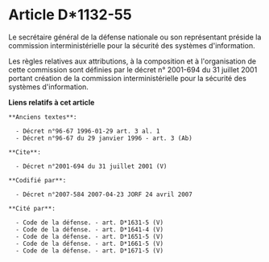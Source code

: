 # Article D*1132-55

Le secrétaire général de la défense nationale ou son représentant préside la commission interministérielle pour la sécurité
des systèmes d'information. 

Les règles relatives aux attributions, à la composition et à l'organisation de cette commission sont définies par le décret
n° 2001-694 du 31 juillet 2001 portant création de la commission interministérielle pour la sécurité des systèmes
d'information.

**Liens relatifs à cet article**

	**Anciens textes**:

	  - Décret n°96-67 1996-01-29 art. 3 al. 1
	  - Décret n°96-67 du 29 janvier 1996 - art. 3 (Ab)

	**Cite**:

	  - Décret n°2001-694 du 31 juillet 2001 (V)

	**Codifié par**:

	  - Décret n°2007-584 2007-04-23 JORF 24 avril 2007

	**Cité par**:

	  - Code de la défense. - art. D*1631-5 (V)
	  - Code de la défense. - art. D*1641-4 (V)
	  - Code de la défense. - art. D*1651-5 (V)
	  - Code de la défense. - art. D*1661-5 (V)
	  - Code de la défense. - art. D*1671-5 (V)
